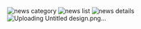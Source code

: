 ## 

![news category](https://github.com/user-attachments/assets/941f0814-2414-424a-9f4e-f860843a7541)
![news list](https://github.com/user-attachments/assets/2ba010d5-2e6d-4bd5-9aaf-799f9ab571e5)
![news details](https://github.com/user-attachments/assets/82ace19b-b2e3-4481-918d-3ed28d06cd17)
![Uploading Untitled design.png…]()
